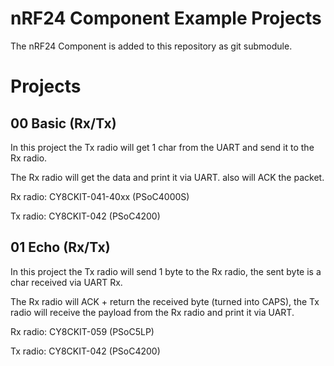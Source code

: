 # nRF24 Component Example Projects

The nRF24 Component is added to this repository as git submodule.

# Projects

## 00 Basic (Rx/Tx)
In this project the Tx radio will get 1 char from the UART and send it to the Rx radio.

The Rx radio will get the data and print it via UART. also will ACK the packet.

Rx radio: CY8CKIT-041-40xx (PSoC4000S)

Tx radio: CY8CKIT-042 (PSoC4200)

## 01 Echo (Rx/Tx)
In this project the Tx radio will send 1 byte to the Rx radio, the sent byte
is a char received via UART Rx.

The Rx radio will ACK + return the received byte (turned into CAPS), the Tx radio will receive the payload from the Rx radio and print it via UART.

Rx radio: CY8CKIT-059 (PSoC5LP)

Tx radio: CY8CKIT-042 (PSoC4200)
